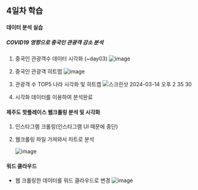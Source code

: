 ## 4일차 학습

#### 데이터 분석 실습

##### COVID19 영향으로 중국인 관광객 감소 분석
1. 중국인 관광객수 데이터 시각화 (~day03)
    ![image](https://github.com/king-dong-gun/python_bigdata_analyze/assets/160683545/3cf65bcb-d78c-4b80-a87a-916bdb92574f)

2. 중국인 관광객 히트맵
    ![image](https://github.com/king-dong-gun/python_bigdata_analyze/assets/160683545/457d8281-93c0-4941-a484-0ca886048bb6)

3. 관광객 수 TOP5 나라 시각화 및 히트캡
    ![스크린샷 2024-03-14 오후 2 35 30](https://github.com/king-dong-gun/python_bigdata_analyze/assets/160683545/80629008-5c40-4f41-96f7-5bc8f60ec0d5)

4. 시각화 데이터를 이용하여 분석완료


#### 제주도 핫플레이스 웹크롤링 분석 및 시각화
1. 인스타그램 크롤링(인스타그램 UI 때문에 중단)
2. 웹크롤링 파일 가져와서 차트로 분석

    ![image](https://github.com/king-dong-gun/python_bigdata_analyze/assets/160683545/80c57909-4b31-4856-870b-4446703e0766)

#### 워드 클라우드
- 웹 크롤링한 데이터를 워드 클라우드로 변경
    ![image](https://github.com/king-dong-gun/python_bigdata_analyze/assets/160683545/9d8a703a-e7e3-4169-9b6a-6aba7eb1356f)














